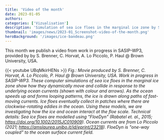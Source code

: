 ```yaml
---
title: 'Video of the month'
date: 2023-01-05
authors:
categories: ['Vizualisation']
description: 'Simulation of sea ice floes in the marginal ice zone by S. Brenner and colleagues @ Brown University.'
thumbnail: 'images/news/2023-01_Screenshot-video-of-the-month.png'
heroBackground: '/images/ice-bandeau.png'
---
```


This month we publish a video from work in progress in SASIP-WP3, provided by by S. Brenner, C. Horvat, A. Lo Piccolo, P. Haul @ Brown University, USA.


{{< youtube UBqMkirHENs >}}
_Fig.: Movie produced by S. Brenner, C. Horvat, A. Lo Piccolo, P. Haul @ Brown University, USA. Work in progress in SASIP-WP3.
These computer simulations of sea ice floes in the marginal ice zone show how they dynamically move and collide in response to the underlying ocean currents (shown with colour and arrows). As the ocean speeds up and forms looping patterns, the ice is drawn along paths of fast-moving currents. Ice floes eventually collect in patches where there are clockwise-rotating eddies in the ocean. Using these models, we are investigating how the ice and ocean interact at the floe scale. Technical details:
Sea ice floes are modelled using "FloeDyn" (Rabatel et. al., 2015; https://doi.org/10.1002/2015JC010909).
Ocean currents are from Lo Piccolo (2021; https://amslaurea.unibo.it/id/eprint/23218). 
FloeDyn is "one-way coupled" to the ocean surface current field._
